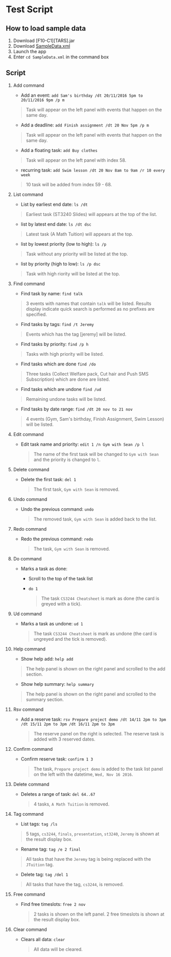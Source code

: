 # Test Script

## How to load sample data

1. Download [F10-C1][TARS].jar
2. Download [SampleData.xml](https://github.com/CS2103AUG2016-F10-C1/main/blob/develop/src/test/data/ManualTesting/SampleData.xml)
3. Launch the app
4. Enter `cd SampleData.xml` in the command box

## Script

1. Add command  
   - Add an event: `add Sam's birthday /dt 20/11/2016 5pm to 20/11/2016 9pm /p m`  
   > Task will appear on the left panel with events that happen on the same day.
   
   - Add a deadline: `add Finish assignment /dt 20 Nov 5pm /p m`
   > Task will appear on the left panel with events that happen on the same day.
   
   - Add a floating task: `add Buy clothes`
   > Task will appear on the left panel with index 58.
   
   - recurring task: `add Swim lesson /dt 20 Nov 8am to 9am /r 10 every week`
   > 10 task will be added from index 59 - 68.

2. List command
   - List by earliest end date: `ls /dt`
   > Earliest task (ST3240 Slides) will appears at the top of the list.
   
   - list by latest end date: `ls /dt dsc`
   > Latest task (A Math Tuition) will appears at the top.
   
   - list by lowest priority (low to high): `ls /p`  
   > Task without any priority will be listed at the top.
   
   - list by priority (high to low): `ls /p dsc`
   > Task with high riority will be listed at the top.

3. Find command  
   - Find task by name: `find talk`  
   >  3 events with names that contain `talk` will be listed.
   >  Results display indicate quick search is performed as no prefixes are specified.
   
   - Find tasks by tags: `find /t Jeremy`  
   > Events which has the tag [jeremy] will be listed.
   
   - Find tasks by priority: `find /p h`  
   > Tasks with high priority will be listed.
   
   - Find tasks which are done `find /do`  
   > Three tasks (Collect Welfare pack, Cut hair and Push SMS Subscription) which are done are listed.
   
   - Find tasks which are undone `find /ud`  
   > Remaining undone tasks will be listed.
   
   - Find tasks by date range: `find /dt 20 nov to 21 nov`  
   > 4 events (Gym, Sam's birthday, Finish Assignment, Swim Lesson) will be listed.

4. Edit command  
   - Edit task name and priority: `edit 1 /n Gym with Sean /p l`
   
     > The name of the first task will be changed to `Gym with Sean` and the priority is changed to `l`.

5. Delete command
   - Delete the first task: `del 1`  
   
     > The first task, `Gym with Sean` is removed.

6. Undo command
   - Undo the previous command: `undo`  
   
     > The removed task, `Gym with Sean` is added back to the list.

7. Redo command
   - Redo the previous command: `redo`
   
     > The task, `Gym with Sean` is removed.

8. Do command
   - Marks a task as done:
     - Scroll to the top of the task list
     - `do 1`
   
       > The task `CS3244 Cheatsheet` is mark as done (the card is greyed with a tick).

9. Ud command
   - Marks a task as undone: `ud 1`
   
     > The task `CS3244 Cheatsheet` is mark as undone (the card is ungreyed and the tick is removed).

10. Help command 
    - Show help add: `help add`  
    > The help panel is shown on the right panel and scrolled to the add section.
    
    - Show help summary: `help summary`
    > The help panel is shown on the right panel and scrolled to the summary section.

11. Rsv command
    - Add a reserve task: `rsv Prepare project demo /dt 14/11 2pm to 3pm /dt 15/11 2pm to 3pm /dt 16/11 2pm to 3pm`
    
      > The reserve panel on the right is selected. The reserve task is added with 3 reserved dates.

12. Confirm command
    - Confirm reserve task: `confirm 1 3`
    
      > The task, `Prepare project demo` is added to the task list panel on the left with the datetime, `Wed, Nov 16 2016`.

13. Delete command
    - Deletes a range of task: `del 64..67`
    
      > 4 tasks, `A Math Tuition` is removed.

14. Tag command
    - List tags: `tag /ls`
    > 5 tags, `cs3244`, `finals`, `presentation`, `st3240`, `Jeremy` is shown at the result display box.
    
    - Rename tag: `tag /e 2 final`
    > All tasks that have the `Jeremy` tag is being replaced with the `JTuition` tag.
    
    - Delete tag: `tag /del 1`
    > All tasks that have the tag, `cs3244`, is removed.

15. Free command
    - Find free timeslots: `free 2 nov`
    
      > 2 tasks is shown on the left panel. 2 free timeslots is shown at the result display box.

16. Clear command
    - Clears all data: `clear`
    
      > All data will be cleared.
